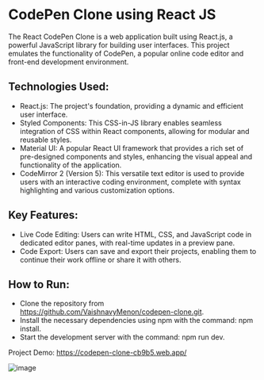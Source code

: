 # CodePen Clone using React JS

The React CodePen Clone is a web application built using React.js, a powerful JavaScript library for building user interfaces. This project emulates the functionality of CodePen, a popular online code editor and front-end development environment.

## Technologies Used:

 - React.js: The project's foundation, providing a dynamic and efficient user interface.
 - Styled Components: This CSS-in-JS library enables seamless integration of CSS within React components, allowing for modular and reusable styles.
 - Material UI: A popular React UI framework that provides a rich set of pre-designed components and styles, enhancing the visual appeal and functionality of the application.
 - CodeMirror 2 (Version 5): This versatile text editor is used to provide users with an interactive coding environment, complete with syntax highlighting and various customization options.

## Key Features:

 - Live Code Editing: Users can write HTML, CSS, and JavaScript code in dedicated editor panes, with real-time updates in a preview pane.
 - Code Export: Users can save and export their projects, enabling them to continue their work offline or share it with others.

## How to Run:

 - Clone the repository from https://github.com/VaishnavyMenon/codepen-clone.git.
 - Install the necessary dependencies using npm with the command: npm install.
 - Start the development server with the command: npm run dev.

Project Demo: https://codepen-clone-cb9b5.web.app/



![image](https://github.com/VaishnavyMenon/codepen-clone/assets/74608354/3f1fc9b8-5b74-4a5b-9a62-2fa7258b8667)

  

